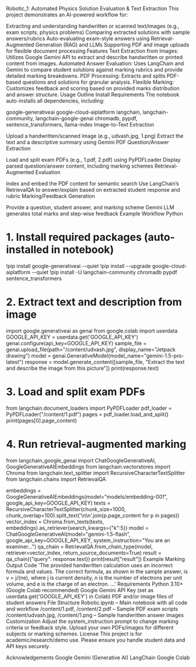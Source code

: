 Robotic_1: Automated Physics Solution Evaluation & Text Extraction
This project demonstrates an AI-powered workflow for:

Extracting and understanding handwritten or scanned text/images (e.g., exam scripts, physics problems)
Comparing extracted solutions with sample answers/rubrics
Auto-evaluating exam-style answers using Retrieval-Augmented Generation (RAG) and LLMs
Supporting PDF and image uploads for flexible document processing
Features
Text Extraction from Images: Utilizes Google Gemini API to extract and describe handwritten or printed content from images.
Automated Answer Evaluation: Uses LangChain and Gemini to compare student solutions against marking rubrics and provide detailed marking breakdowns.
PDF Processing: Extracts and splits PDF-based questions and solutions for granular analysis.
Flexible Marking: Customizes feedback and scoring based on provided marks distribution and answer structure.
Usage Outline
Install Requirements The notebook auto-installs all dependencies, including:

google-generativeai
google-cloud-aiplatform
langchain, langchain-community, langchain-google-genai
chromadb, pypdf, sentence_transformers, llama-index
Image-to-Text Extraction

Upload a handwritten/scanned image (e.g., udvash.jpg, 1.png)
Extract the text and a descriptive summary using Gemini
PDF Question/Answer Extraction

Load and split exam PDFs (e.g., 1.pdf, 2.pdf) using PyPDFLoader
Display parsed question/answer content, including marking schemes
Retrieval-Augmented Evaluation

Index and embed the PDF content for semantic search
Use LangChain’s RetrievalQA to answer/explain based on extracted student response and rubric
Marking/Feedback Generation

Provide a question, student answer, and marking scheme
Gemini LLM generates total marks and step-wise feedback
Example Workflow
Python
# 1. Install required packages (auto-installed in notebook)
!pip install google-generativeai --quiet
!pip install --upgrade google-cloud-aiplatform --quiet
!pip install -U langchain-community chromadb pypdf sentence_transformers

# 2. Extract text and description from image
import google.generativeai as genai
from google.colab import userdata
GOOGLE_API_KEY = userdata.get('GOOGLE_API_KEY')
genai.configure(api_key=GOOGLE_API_KEY)
sample_file = genai.upload_file(path="/content/udvash.jpg", display_name="Jetpack drawing")
model = genai.GenerativeModel(model_name="gemini-1.5-pro-latest")
response = model.generate_content([sample_file, "Extract the text and describe the image from this picture"])
print(response.text)

# 3. Load and split exam PDFs
from langchain.document_loaders import PyPDFLoader
pdf_loader = PyPDFLoader("/content/1.pdf")
pages = pdf_loader.load_and_split()
print(pages[0].page_content)

# 4. Run retrieval-augmented marking
from langchain_google_genai import ChatGoogleGenerativeAI, GoogleGenerativeAIEmbeddings
from langchain.vectorstores import Chroma
from langchain.text_splitter import RecursiveCharacterTextSplitter
from langchain.chains import RetrievalQA

embeddings = GoogleGenerativeAIEmbeddings(model="models/embedding-001", google_api_key=GOOGLE_API_KEY)
texts = RecursiveCharacterTextSplitter(chunk_size=1000, chunk_overlap=100).split_text('\n\n'.join(p.page_content for p in pages))
vector_index = Chroma.from_texts(texts, embeddings).as_retriever(search_kwargs={"k":5})
model = ChatGoogleGenerativeAI(model="gemini-1.5-flash", google_api_key=GOOGLE_API_KEY, system_instruction="You are an examiner...")
qa_chain = RetrievalQA.from_chain_type(model, retriever=vector_index, return_source_documents=True)
result = qa_chain({"query": response.text})
print(result["result"])
Example Marking Output
Code
'The provided handwritten calculation uses an incorrect formula and values. The correct formula, as shown in the sample answer, is v = j/(ne), where j is current density, n is the number of electrons per unit volume, and e is the charge of an electron. ...'
Requirements
Python 3.10+ (Google Colab recommended)
Google Gemini API Key (set as userdata.get('GOOGLE_API_KEY') in Colab)
PDF and/or image files of student answers
File Structure
Robotic.ipynb – Main notebook with all code and workflow
/content/1.pdf, /content/2.pdf – Sample PDF exam scripts
/content/udvash.jpg, /content/1.png – Sample handwritten answer images
Customization
Adjust the system_instruction prompt to change marking criteria or feedback style.
Upload your own PDFs/images for different subjects or marking schemes.
License
This project is for academic/research/demo use. Please ensure you handle student data and API keys securely.

Acknowledgements
Google Gemini (Generative AI)
LangChain
Google Colab
